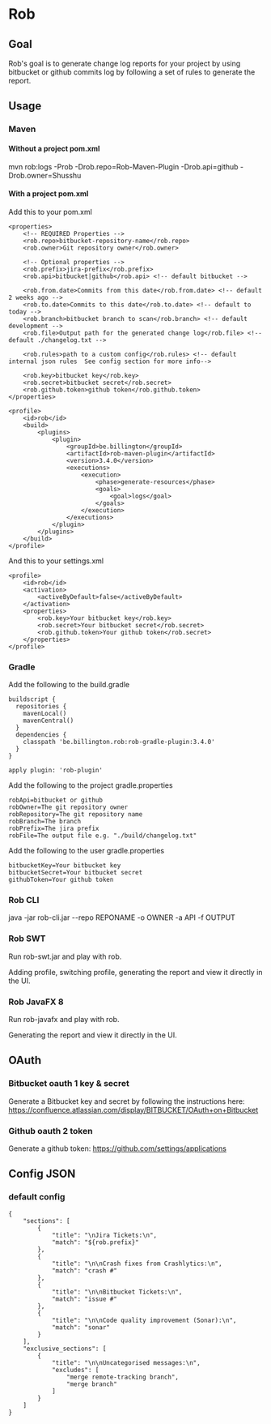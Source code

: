 # Rob

## Goal

Rob's goal is to generate change log reports for your project by using bitbucket or github commits log by following a set of rules to generate the report.


## Usage

### Maven

#### Without a project pom.xml

mvn rob:logs -Prob -Drob.repo=Rob-Maven-Plugin -Drob.api=github -Drob.owner=Shusshu



#### With a project pom.xml

Add this to your pom.xml

    <properties>
        <!-- REQUIRED Properties -->
        <rob.repo>bitbucket-repository-name</rob.repo>
        <rob.owner>Git repository owner</rob.owner>

        <!-- Optional properties -->
        <rob.prefix>jira-prefix</rob.prefix>
        <rob.api>bitbucket|github</rob.api> <!-- default bitbucket -->

        <rob.from.date>Commits from this date</rob.from.date> <!-- default 2 weeks ago -->
        <rob.to.date>Commits to this date</rob.to.date> <!-- default to today -->
        <rob.branch>bitbucket branch to scan</rob.branch> <!-- default development -->
        <rob.file>Output path for the generated change log</rob.file> <!-- default ./changelog.txt -->

        <rob.rules>path to a custom config</rob.rules> <!-- default internal json rules  See config section for more info-->

        <rob.key>bitbucket key</rob.key>
        <rob.secret>bitbucket secret</rob.secret>
        <rob.github.token>github token</rob.github.token>
    </properties>

    <profile>
        <id>rob</id>
        <build>
            <plugins>
                <plugin>
                    <groupId>be.billington</groupId>
                    <artifactId>rob-maven-plugin</artifactId>
                    <version>3.4.0</version>
                    <executions>
                        <execution>
                            <phase>generate-resources</phase>
                            <goals>
                                <goal>logs</goal>
                            </goals>
                        </execution>
                    </executions>
                </plugin>
            </plugins>
        </build>
    </profile>

And this to your settings.xml

    <profile>
        <id>rob</id>
        <activation>
            <activeByDefault>false</activeByDefault>
        </activation>
        <properties>
            <rob.key>Your bitbucket key</rob.key>
            <rob.secret>Your bitbucket secret</rob.secret>
            <rob.github.token>Your github token</rob.secret>
        </properties>
    </profile>


### Gradle

Add the following to the build.gradle

    buildscript {
      repositories {
        mavenLocal()
        mavenCentral()
      }
      dependencies {
        classpath 'be.billington.rob:rob-gradle-plugin:3.4.0'
      }
    }

    apply plugin: 'rob-plugin'


Add the following to the project gradle.properties

    robApi=bitbucket or github
    robOwner=The git repository owner
    robRepository=The git repository name
    robBranch=The branch
    robPrefix=The jira prefix
    robFile=The output file e.g. "./build/changelog.txt"


Add the following to the user gradle.properties

    bitbucketKey=Your bitbucket key
    bitbucketSecret=Your bitbucket secret
    githubToken=Your github token


### Rob CLI

java -jar rob-cli.jar --repo REPONAME -o OWNER -a API -f OUTPUT

### Rob SWT

Run rob-swt.jar and play with rob.

Adding profile, switching profile, generating the report and view it directly in the UI.


### Rob JavaFX 8

Run rob-javafx and play with rob.

Generating the report and view it directly in the UI.


## OAuth

### Bitbucket oauth 1 key & secret
Generate a Bitbucket key and secret by following the instructions here: https://confluence.atlassian.com/display/BITBUCKET/OAuth+on+Bitbucket


### Github oauth 2 token
Generate a github token: https://github.com/settings/applications


## Config JSON

### default config
    {
        "sections": [
            {
                "title": "\nJira Tickets:\n",
                "match": "${rob.prefix}"
            },
            {
                "title": "\n\nCrash fixes from Crashlytics:\n",
                "match": "crash #"
            },
            {
                "title": "\n\nBitbucket Tickets:\n",
                "match": "issue #"
            },
            {
                "title": "\n\nCode quality improvement (Sonar):\n",
                "match": "sonar"
            }
        ],
        "exclusive_sections": [
            {
                "title": "\n\nUncategorised messages:\n",
                "excludes": [
                    "merge remote-tracking branch",
                    "merge branch"
                ]
            }
        ]
    }
